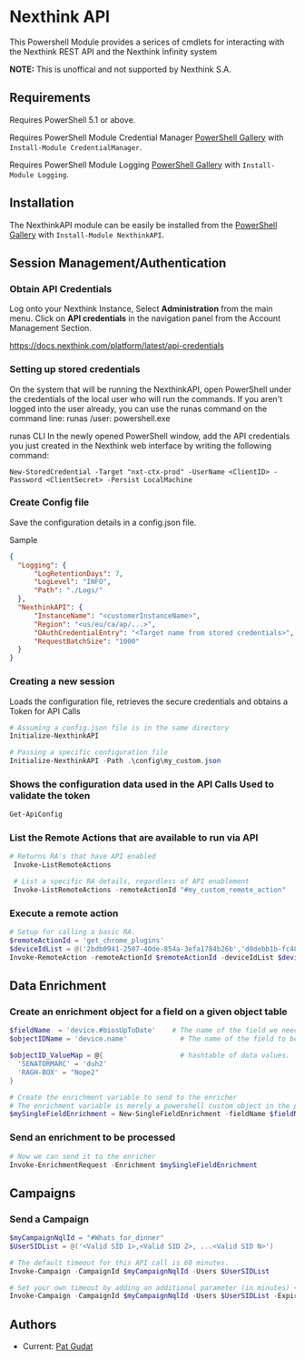 # Nexthink API

This Powershell Module provides a serices of cmdlets for interacting with the Nexthink REST API and the Nexthink Infinity system

**NOTE:**  This is unoffical and not supported by Nexthink S.A.

## Requirements

Requires PowerShell 5.1 or above.

Requires PowerShell Module Credential Manager [PowerShell Gallery](https://www.powershellgallery.com/packages/CredentialManager/2.0) with `Install-Module CredentialManager`.

Requires PowerShell Module Logging [PowerShell Gallery](https://www.powershellgallery.com/packages/Logging/4.8.5) with `Install-Module Logging`.

## Installation

The NexthinkAPI module can be easily be installed from the [PowerShell Gallery](https://www.powershellgallery.com/packages/NexthinkAPI) with `Install-Module NexthinkAPI`.

## Session Management/Authentication

### Obtain API Credentials

Log onto your Nexthink Instance, Select **Administration** from the main menu.  Click on **API credentials** in the navigation panel from the Account Management Section.

<https://docs.nexthink.com/platform/latest/api-credentials>

### Setting up stored credentials

On the system that will be running the NexthinkAPI, open PowerShell under the credentials of the local user who will run the commands.  If you aren't logged into the user already, you can use the runas command on the command line: runas /user:<service account> powershell.exe

runas CLI
In the newly opened PowerShell window, add the API credentials you just created in the Nexthink web interface by writing the following command:

`New-StoredCredential -Target "nxt-ctx-prod" -UserName <ClientID> -Password <ClientSecret> -Persist LocalMachine`

### Create Config file
  
  Save the configuration details in a config.json file.
  
  Sample

  ```Json
  {
    "Logging": {
        "LogRetentionDays": 7,
        "LogLevel": "INFO",
        "Path": "./Logs/"
    },
    "NexthinkAPI": {
        "InstanceName": "<customerInstanceName>",
        "Region": "<us/eu/ca/ap/...>",
        "OAuthCredentialEntry": "<Target name from stored credentials>",
        "RequestBatchSize": "1000"
    }
}
```
  
### Creating a new session

  Loads the configuration file, retrieves the secure credentials and obtains a Token for API Calls
  
```PowerShell
# Assuming a config.json file is in the same directory
Initialize-NexthinkAPI

# Passing a specific configuration file
Initialize-NexthinkAPI -Path .\config\my_custom.json 

```
  
### Shows the configuration data used in the API Calls Used to validate the token

```PowerShell
Get-ApiConfig
```
  
### List the Remote Actions that are available to run via API

 ```PowerShell
 # Returns RA's that have API enabled
  Invoke-ListRemoteActions

  # List a specific RA details, regardless of API enablement
  Invoke-ListRemoteActions -remoteActionId "#my_custom_remote_action"
  ```

### Execute a remote action

  ```PowerShell
  # Setup for calling a basic RA.
  $remoteActionId = 'get_chrome_plugins'
  $deviceIdList = @('2bdb0941-2507-40de-854a-3efa1784b26b','d0debb1b-fc48-4eb1-81fa-8a799b21d108')
  Invoke-RemoteAction -remoteActionId $remoteActionId -deviceIdList $deviceIdList
  ```

## Data Enrichment

### Create an enrichment object for a field on a given object table

  ```PowerShell
$fieldName  = 'device.#biosUpToDate'    # The name of the field we need to enrich
$objectIDName = 'device.name'             # The name of the field to be used to ID the object

$objectID_ValueMap = @{                   # hashtable of data values.
    'SENATORMARC' = 'duh2'
    'RAGH-BOX' = "Nope2"
}

# Create the enrichment variable to send to the enricher
# The enrichment variable is merely a powershell custom object in the precise format for converstion to JSON.
$mySingleFieldEnrichment = New-SingleFieldEnrichment -fieldName $fieldName -objectName $objectIDName -ObjectValues $objectID_ValueMap
```

### Send an enrichment to be processed

```Powershell
# Now we can send it to the enricher
Invoke-EnrichmentRequest -Enrichment $mySingleFieldEnrichment
```

## Campaigns

### Send a Campaign

``` Powershell
$myCampaignNqlId = "#Whats_for_dinner"
$UserSIDList = @('<Valid SID 1>,<Valid SID 2>, ...<Valid SID N>')

# The default timeout for this API call is 60 minutes.  
Invoke-Campaign -CampaignId $myCampaignNqlId -Users $UserSIDList 

# Set your own timeout by adding an additional parameter (in minutes) <Min 1 / Max 525600>
Invoke-Campaign -CampaignId $myCampaignNqlId -Users $UserSIDList -Expires 10800
```

## Authors
  
- Current: [Pat Gudat](https://github.com/NexthinkGuru)
  